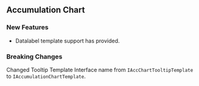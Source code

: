 ## Accumulation Chart

### New Features

- Datalabel template support has provided.

### Breaking Changes

Changed Tooltip Template Interface name from `IAccChartTooltipTemplate` to `IAccumulationChartTemplate`.
